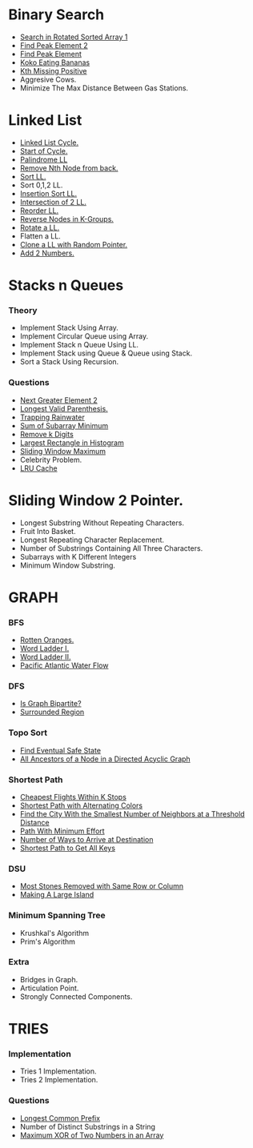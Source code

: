 # Binary Search
- [Search in Rotated Sorted Array 1](https://leetcode.com/problems/search-in-rotated-sorted-array/)
- [Find Peak Element 2](https://leetcode.com/problems/find-a-peak-element-ii/)
- [Find Peak Element](https://leetcode.com/problems/find-peak-element/)
- [Koko Eating Bananas](https://leetcode.com/problems/koko-eating-bananas/)
- [Kth Missing Positive](https://leetcode.com/problems/kth-missing-positive-number/)
- Aggresive Cows.
- Minimize The Max Distance Between Gas Stations.

# Linked List
- [Linked List Cycle.](https://leetcode.com/problems/linked-list-cycle/description/)
- [Start of Cycle.](https://leetcode.com/problems/linked-list-cycle-ii/)
- [Palindrome LL](https://leetcode.com/problems/palindrome-linked-list/)
- [Remove Nth Node from back.](https://leetcode.com/problems/remove-nth-node-from-end-of-list/)
- [Sort LL.](https://leetcode.com/problems/sort-list/)
- Sort 0,1,2 LL.
- [Insertion Sort LL.](https://leetcode.com/problems/insertion-sort-list/)
- [Intersection of 2 LL.](https://leetcode.com/problems/intersection-of-two-linked-lists/)
- [Reorder LL.](https://leetcode.com/problems/reorder-list/description/)
- [Reverse Nodes in K-Groups.](https://leetcode.com/problems/reverse-nodes-in-k-group/)
- [Rotate a LL.](https://leetcode.com/problems/rotate-list/)
- Flatten a LL.
- [Clone a LL with Random Pointer.](https://leetcode.com/problems/copy-list-with-random-pointer/description/)
- [Add 2 Numbers.](https://leetcode.com/problems/add-two-numbers/)




# Stacks n Queues
### Theory
- Implement Stack Using Array.
- Implement Circular Queue using Array.
- Implement Stack n Queue Using LL.
- Implement Stack using Queue & Queue using Stack.
- Sort a Stack Using Recursion.

### Questions
- [Next Greater Element 2](https://leetcode.com/problems/next-greater-element-ii/description/)
- [Longest Valid Parenthesis.](https://leetcode.com/problems/longest-valid-parentheses/)
- [Trapping Rainwater](https://leetcode.com/problems/trapping-rain-water/description/)
- [Sum of Subarray Minimum](https://leetcode.com/problems/sum-of-subarray-minimums/description/?envType=problem-list-v2&envId=nbefpor5)
- [Remove k Digits](https://leetcode.com/problems/remove-k-digits/description/)
- [Largest Rectangle in Histogram](https://leetcode.com/problems/largest-rectangle-in-histogram/description/)
- [Sliding Window Maximum](https://leetcode.com/problems/sliding-window-maximum/)
- Celebrity Problem.
- [LRU Cache](https://leetcode.com/problems/lru-cache/)




# Sliding Window 2 Pointer.
- Longest Substring Without Repeating Characters.
- Fruit Into Basket.
- Longest Repeating Character Replacement.
- Number of Substrings Containing All Three Characters.
- Subarrays with K Different Integers
- Minimum Window Substring.




# GRAPH
### BFS
- [Rotten Oranges.](https://leetcode.com/problems/rotting-oranges/description/)
- [Word Ladder I.](https://leetcode.com/problems/word-ladder/description/)
- [Word Ladder II.](https://leetcode.com/problems/word-ladder-ii/)
- [Pacific Atlantic Water Flow](https://leetcode.com/problems/pacific-atlantic-water-flow/)

### DFS
- [Is Graph Bipartite?](https://leetcode.com/problems/is-graph-bipartite/)
- [Surrounded Region](https://leetcode.com/problems/surrounded-regions/description/)

### Topo Sort
- [Find Eventual Safe State](https://leetcode.com/problems/find-eventual-safe-states/)
- [All Ancestors of a Node in a Directed Acyclic Graph](https://leetcode.com/problems/all-ancestors-of-a-node-in-a-directed-acyclic-graph/)

### Shortest Path
- [Cheapest Flights Within K Stops](https://leetcode.com/problems/cheapest-flights-within-k-stops/)
- [Shortest Path with Alternating Colors](https://leetcode.com/problems/shortest-path-with-alternating-colors/)
- [Find the City With the Smallest Number of Neighbors at a Threshold Distance](https://leetcode.com/problems/find-the-city-with-the-smallest-number-of-neighbors-at-a-threshold-distance/)
- [Path With Minimum Effort](https://leetcode.com/problems/path-with-minimum-effort/)
- [Number of Ways to Arrive at Destination](https://leetcode.com/problems/number-of-ways-to-arrive-at-destination/)
- [Shortest Path to Get All Keys](https://leetcode.com/problems/shortest-path-to-get-all-keys/)
### DSU
- [Most Stones Removed with Same Row or Column](https://leetcode.com/problems/most-stones-removed-with-same-row-or-column/)
- [Making A Large Island](https://leetcode.com/problems/making-a-large-island/description/)

### Minimum Spanning Tree
- Krushkal's Algorithm
- Prim's Algorithm

### Extra
- Bridges in Graph.
- Articulation Point.
- Strongly Connected Components.


# TRIES
### Implementation
- Tries 1 Implementation.
- Tries 2 Implementation.

### Questions
- [Longest Common Prefix](https://leetcode.com/problems/longest-common-prefix/)
- Number of Distinct Substrings in a String
- [Maximum XOR of Two Numbers in an Array](https://leetcode.com/problems/maximum-xor-of-two-numbers-in-an-array/)
